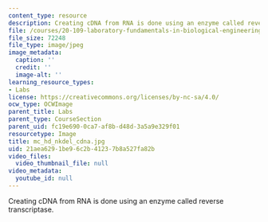 ```yaml
---
content_type: resource
description: Creating cDNA from RNA is done using an enzyme called reverse transcriptase.
file: /courses/20-109-laboratory-fundamentals-in-biological-engineering-fall-2007/21aea6291be96c2b41237b8a527fa82b_mc_hd_nkdel_cdna.jpg
file_size: 72248
file_type: image/jpeg
image_metadata:
  caption: ''
  credit: ''
  image-alt: ''
learning_resource_types:
- Labs
license: https://creativecommons.org/licenses/by-nc-sa/4.0/
ocw_type: OCWImage
parent_title: Labs
parent_type: CourseSection
parent_uid: fc19e690-0ca7-af8b-d48d-3a5a9e329f01
resourcetype: Image
title: mc_hd_nkdel_cdna.jpg
uid: 21aea629-1be9-6c2b-4123-7b8a527fa82b
video_files:
  video_thumbnail_file: null
video_metadata:
  youtube_id: null
---
```

Creating cDNA from RNA is done using an enzyme called reverse transcriptase.